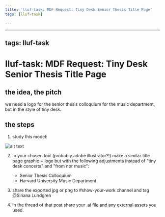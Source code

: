 ```yaml
---
title: 'lluf-task: MDF Request: Tiny Desk Senior Thesis Title Page'
tags: [lluf-task]

---
```


---
tags: lluf-task
---

# lluf-task: MDF Request: Tiny Desk Senior Thesis Title Page


## the idea, the pitch
we need a logo for the senior thesis colloquium for the music department, but in the style of tiny desk. 


## the steps

1. study this model:


![alt text](https://files.slack.com/files-pri/T0HTW3H0V-F055U3420EB/blog_1624288294_35.jpg?pub_secret=1d32aad545)

2. In your chosen tool (probably adobe illustrator?!) make a similar title page graphic + logo but with the following adjustments instead of "tiny desk concerts" and "from npr music":
    * Senior Thesis Colloquium
    * Harvard University Music Department


3. share the exported jpg or png to #show-your-work channel and tag @Siriana Lundgren


5. in the thread of that post share your .ai file and any external assets you used.